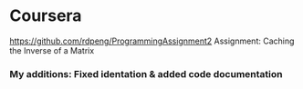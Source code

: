 # Coursera
 https://github.com/rdpeng/ProgrammingAssignment2
Assignment: Caching the Inverse of a Matrix
### My additions: Fixed identation & added code documentation

